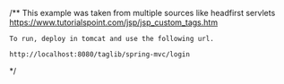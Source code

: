 /**
	This example was taken from multiple sources like
	headfirst servlets 
	https://www.tutorialspoint.com/jsp/jsp_custom_tags.htm
	
	
	To run, deploy in tomcat and use the following url.
	
	http://localhost:8080/taglib/spring-mvc/login
*/

